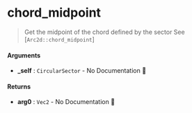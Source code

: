 # chord\_midpoint

>  Get the midpoint of the chord defined by the sector
>  See [`Arc2d::chord_midpoint`]

#### Arguments

- **\_self** : `CircularSector` \- No Documentation 🚧

#### Returns

- **arg0** : `Vec2` \- No Documentation 🚧